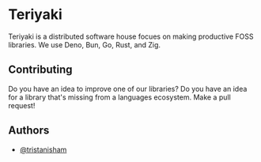 
# Teriyaki

Teriyaki is a distributed software house focues on making productive FOSS libraries. We use Deno, Bun, Go, Rust, and Zig.

## Contributing

Do you have an idea to improve one of our libraries? Do you have an idea for a library that's missing from a languages ecosystem. Make a pull request!


## Authors

- [@tristanisham](https://www.github.com/tristanisham)
